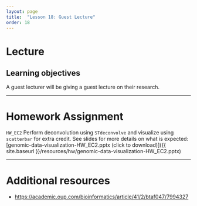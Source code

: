 ```yaml
---
layout: page
title:  "Lesson 18: Guest Lecture"
order: 18
---
```


# Lecture 

## Learning objectives

A guest lecturer will be giving a guest lecture on their research.

---

# Homework Assignment

`HW_EC2` Perform deconvolution using `STdeconvolve` and visualize using `scatterbar` for extra credit. See slides for more details on what is expected: [genomic-data-visualization-HW_EC2.pptx (click to download)]({{ site.baseurl }}/resources/hw/genomic-data-visualization-HW_EC2.pptx)

---

# Additional resources

- https://academic.oup.com/bioinformatics/article/41/2/btaf047/7994327

